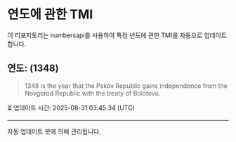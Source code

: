 
# 연도에 관한 TMI

이 리포지토리는 numbersapi를 사용하여 특정 년도에 관한 TMI를 자동으로 업데이트합니다.

## 연도: (1348)
> 1348 is the year that the Pskov Republic gains independence from the Novgorod Republic with the treaty of Bolotovo.

⏳ 업데이트 시간: 2025-08-31 03:45:34 (UTC)

---
자동 업데이트 봇에 의해 관리됩니다.
